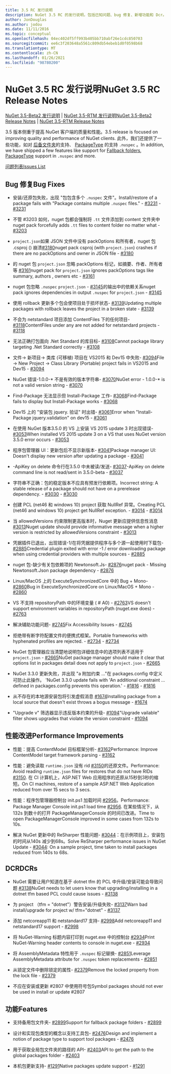 ```yaml
---
title: 3.5 RC 发行说明
description: NuGet 3.5 RC 的发行说明，包括已知问题、bug 修复、新增功能和 Dcr。
author: JonDouglas
ms.author: jodou
ms.date: 11/11/2016
ms.topic: conceptual
ms.openlocfilehash: 04ec402df5ff993b405bb710abf26e1cdc850703
ms.sourcegitcommit: ee6c3f203648a5561c809db54ebeb1d0f0598b68
ms.translationtype: MT
ms.contentlocale: zh-CN
ms.lasthandoff: 01/26/2021
ms.locfileid: "98780200"
---
```

# <a name="nuget-35-rc-release-notes"></a><span data-ttu-id="d9f72-103">NuGet 3.5 RC 发行说明</span><span class="sxs-lookup"><span data-stu-id="d9f72-103">NuGet 3.5 RC Release Notes</span></span>

<span data-ttu-id="d9f72-104">[NuGet 3.5-Beta2 发行说明](../release-notes/nuget-3.5-Beta2.md)  | [NuGet 3.5-RTM 发行说明](../release-notes/nuget-3.5-RTM.md)</span><span class="sxs-lookup"><span data-stu-id="d9f72-104">[NuGet 3.5-Beta2 Release Notes](../release-notes/nuget-3.5-Beta2.md) | [NuGet 3.5-RTM Release Notes](../release-notes/nuget-3.5-RTM.md)</span></span>

<span data-ttu-id="d9f72-105">3.5 版本侧重于提高 NuGet 客户端的质量和性能。</span><span class="sxs-lookup"><span data-stu-id="d9f72-105">3.5 release is focused on improving quality and performance of NuGet clients.</span></span> <span data-ttu-id="d9f72-106">此外，我们还提供了一些功能，如对 [后备文件夹](https://github.com/NuGet/Home/issues/2899)的支持、 [PackageType](https://github.com/NuGet/Home/issues/2476) 的支持 `.nuspec` 。</span><span class="sxs-lookup"><span data-stu-id="d9f72-106">In addition, we have shipped a few features like support for [Fallback folders](https://github.com/NuGet/Home/issues/2899), [PackageType](https://github.com/NuGet/Home/issues/2476) support in `.nuspec` and more.</span></span>

[<span data-ttu-id="d9f72-107">问题列表</span><span class="sxs-lookup"><span data-stu-id="d9f72-107">Issues List</span></span>](https://github.com/NuGet/Home/issues?q=is%3Aissue+is%3Aclosed+milestone%3A%223.5%20RC")

## <a name="bug-fixes"></a><span data-ttu-id="d9f72-108">Bug 修复</span><span class="sxs-lookup"><span data-stu-id="d9f72-108">Bug Fixes</span></span>

* <span data-ttu-id="d9f72-109">安装/还原包失败，出现 "包包含多个 `.nuspec` 文件"。</span><span class="sxs-lookup"><span data-stu-id="d9f72-109">Install/restore of a package fails with "Package contains multiple `.nuspec` files."</span></span><span data-ttu-id="d9f72-110"> - [#3231](https://github.com/NuGet/Home/issues/3231)</span><span class="sxs-lookup"><span data-stu-id="d9f72-110"> - [#3231](https://github.com/NuGet/Home/issues/3231)</span></span>

* <span data-ttu-id="d9f72-111">不管 #3203 如何，nuget 包都会强制将 `.tt` 文件添加到[](https://github.com/NuGet/Home/issues/3203) content 文件夹中</span><span class="sxs-lookup"><span data-stu-id="d9f72-111">nuget pack forcefully adds `.tt` files to content folder no matter what - [#3203](https://github.com/NuGet/Home/issues/3203)</span></span>

* <span data-ttu-id="d9f72-112">`project.json`如果 JSON 文件中没有 packOptions 和所有者，nuget 包 .csproj () 崩溃[#3180](https://github.com/NuGet/Home/issues/3180)</span><span class="sxs-lookup"><span data-stu-id="d9f72-112">nuget pack csproj (with `project.json`) crashes if there are no packOptions and owner in JSON file - [#3180](https://github.com/NuGet/Home/issues/3180)</span></span>

* <span data-ttu-id="d9f72-113">的 nuget 包 `project.json` 忽略 packOptions 标记，如摘要、作者、所有者等 [#3161](https://github.com/NuGet/Home/issues/3161)</span><span class="sxs-lookup"><span data-stu-id="d9f72-113">nuget pack for `project.json` ignores packOptions tags like summary, authors , owners etc - [#3161](https://github.com/NuGet/Home/issues/3161)</span></span>

* <span data-ttu-id="d9f72-114">nuget 包忽略 `.nuspec` `project.json`  -  [#3145](https://github.com/NuGet/Home/issues/3145)的输出中的依赖关系</span><span class="sxs-lookup"><span data-stu-id="d9f72-114">nuget pack ignores dependencies in output `.nuspec` for `project.json` - [#3145](https://github.com/NuGet/Home/issues/3145)</span></span>

* <span data-ttu-id="d9f72-115">使用 rollback 更新多个包会使项目处于损坏状态- [#3139](https://github.com/NuGet/Home/issues/3139)</span><span class="sxs-lookup"><span data-stu-id="d9f72-115">Updating multiple packages with rollback leaves the project in a broken state - [#3139](https://github.com/NuGet/Home/issues/3139)</span></span>

* <span data-ttu-id="d9f72-116">不会为 netstandard 项目添加 ContentFiles 下的任何项目- [#3118](https://github.com/NuGet/Home/issues/3118)</span><span class="sxs-lookup"><span data-stu-id="d9f72-116">ContentFiles under any are not added for netstandard projects - [#3118](https://github.com/NuGet/Home/issues/3118)</span></span>

* <span data-ttu-id="d9f72-117">无法正确打包面向 .Net Standard 的库目标- [#3108](https://github.com/NuGet/Home/issues/3108)</span><span class="sxs-lookup"><span data-stu-id="d9f72-117">Cannot package library targeting .Net Standard correctly - [#3108](https://github.com/NuGet/Home/issues/3108)</span></span>

* <span data-ttu-id="d9f72-118">文件-> 新项目-> 类库 (可移植) 项目在 VS2015 和 Dev15 中失败- [#3094](https://github.com/NuGet/Home/issues/3094)</span><span class="sxs-lookup"><span data-stu-id="d9f72-118">File -> New Project -> Class Library (Portable) project fails in VS2015 and Dev15 - [#3094](https://github.com/NuGet/Home/issues/3094)</span></span>

* <span data-ttu-id="d9f72-119">NuGet 错误-1.0.0-\* 不是有效的版本字符串- [#3070](https://github.com/NuGet/Home/issues/3070)</span><span class="sxs-lookup"><span data-stu-id="d9f72-119">NuGet error - 1.0.0-\* is not a valid version string - [#3070](https://github.com/NuGet/Home/issues/3070)</span></span>

* <span data-ttu-id="d9f72-120">Find-Package 无法显示但 Install-Package 工作- [#3068](https://github.com/NuGet/Home/issues/3068)</span><span class="sxs-lookup"><span data-stu-id="d9f72-120">Find-Package fails to display but Install-Package works - [#3068](https://github.com/NuGet/Home/issues/3068)</span></span>

* <span data-ttu-id="d9f72-121">Dev15 上的 "安装包 jquery. 验证" 时出错- [#3061](https://github.com/NuGet/Home/issues/3061)</span><span class="sxs-lookup"><span data-stu-id="d9f72-121">Error when "Install-Package jquery.validation" on dev15 - [#3061](https://github.com/NuGet/Home/issues/3061)</span></span>

* <span data-ttu-id="d9f72-122">在使用 NuGet 版本3.5.0 的 VS 上安装 VS 2015 update 3 时出现错误- [#3053](https://github.com/NuGet/Home/issues/3053)</span><span class="sxs-lookup"><span data-stu-id="d9f72-122">When installed VS 2015 update 3 on a VS that uses NuGet version 3.5.0 error occurs - [#3053](https://github.com/NuGet/Home/issues/3053)</span></span>

* <span data-ttu-id="d9f72-123">程序包管理器 UI：更新包后不显示新版本- [#3041](https://github.com/NuGet/Home/issues/3041)</span><span class="sxs-lookup"><span data-stu-id="d9f72-123">Package manager UI: Doesn't display new version after updating a package - [#3041](https://github.com/NuGet/Home/issues/3041)</span></span>

* <span data-ttu-id="d9f72-124">-ApiKey on delete 命令行在3.5.0 中未被读/发送- [#3037](https://github.com/NuGet/Home/issues/3037)</span><span class="sxs-lookup"><span data-stu-id="d9f72-124">-ApiKey on delete command line is not read/sent in 3.5.0-beta - [#3037](https://github.com/NuGet/Home/issues/3037)</span></span>

* <span data-ttu-id="d9f72-125">字符串不正确：包的稳定版本不应具有预发行依赖项。</span><span class="sxs-lookup"><span data-stu-id="d9f72-125">Incorrect string: A stable release of a package should not have on a prerelease dependency.</span></span><span data-ttu-id="d9f72-126"> - [#3030](https://github.com/NuGet/Home/issues/3030)</span><span class="sxs-lookup"><span data-stu-id="d9f72-126"> - [#3030](https://github.com/NuGet/Home/issues/3030)</span></span>

* <span data-ttu-id="d9f72-127">创建 PCL (net46 和 windows 10) project 获取 NullRef 异常。</span><span class="sxs-lookup"><span data-stu-id="d9f72-127">Creating PCL (net46 and windows 10) project get NullRef exception.</span></span><span data-ttu-id="d9f72-128"> - [#3014](https://github.com/NuGet/Home/issues/3014)</span><span class="sxs-lookup"><span data-stu-id="d9f72-128"> - [#3014](https://github.com/NuGet/Home/issues/3014)</span></span>

* <span data-ttu-id="d9f72-129">当 allowedVersions 约束限制更高版本时，Nuget 更新应提供信息性消息 [#3013](https://github.com/NuGet/Home/issues/3013)</span><span class="sxs-lookup"><span data-stu-id="d9f72-129">Nuget update should provide informative message when a higher version is restricted by allowedVersions constraint - [#3013](https://github.com/NuGet/Home/issues/3013)</span></span>

* <span data-ttu-id="d9f72-130">凭据插件已退出，出现错误-1/在将凭据提供程序与多个源一起使用时下载包- [#2885](https://github.com/NuGet/Home/issues/2885)</span><span class="sxs-lookup"><span data-stu-id="d9f72-130">Credential plugin exited with error -1 / error downloading package when using credential providers with multiple sources - [#2885](https://github.com/NuGet/Home/issues/2885)</span></span>

* <span data-ttu-id="d9f72-131">nuget 包-缺少有关包依赖项的 Newtonsoft.Js- [#2876](https://github.com/NuGet/Home/issues/2876)</span><span class="sxs-lookup"><span data-stu-id="d9f72-131">nuget pack - Missing Newtonsoft.Json package dependency - [#2876](https://github.com/NuGet/Home/issues/2876)</span></span>

* <span data-ttu-id="d9f72-132">Linux/MacOS 上的 ExecuteSynchronizedCore 中的 Bug + Mono- [#2860](https://github.com/NuGet/Home/issues/2860)</span><span class="sxs-lookup"><span data-stu-id="d9f72-132">Bug in ExecuteSynchronizedCore on Linux/MacOS + Mono - [#2860](https://github.com/NuGet/Home/issues/2860)</span></span>

* <span data-ttu-id="d9f72-133">VS 不支持 repositoryPath 中的环境变量 ( # A0) - [#2763](https://github.com/NuGet/Home/issues/2763)</span><span class="sxs-lookup"><span data-stu-id="d9f72-133">VS doesn't support environment variables in repositoryPath (nuget.exe does) - [#2763](https://github.com/NuGet/Home/issues/2763)</span></span>

* <span data-ttu-id="d9f72-134">解决辅助功能问题- [#2745](https://github.com/NuGet/Home/issues/2745)</span><span class="sxs-lookup"><span data-stu-id="d9f72-134">Fix Accessibility Issues - [#2745](https://github.com/NuGet/Home/issues/2745)</span></span>

* <span data-ttu-id="d9f72-135">拒绝带有断字符配置文件的便携式框架。</span><span class="sxs-lookup"><span data-stu-id="d9f72-135">Portable frameworks with hyphenated profiles are rejected.</span></span><span data-ttu-id="d9f72-136"> - [#2734](https://github.com/NuGet/Home/issues/2734)</span><span class="sxs-lookup"><span data-stu-id="d9f72-136"> - [#2734](https://github.com/NuGet/Home/issues/2734)</span></span>

* <span data-ttu-id="d9f72-137">NuGet 包管理器应当清楚地说明包详细信息中的选项列表不适用于 `project.json`  -  [#2665](https://github.com/NuGet/Home/issues/2665)</span><span class="sxs-lookup"><span data-stu-id="d9f72-137">NuGet package manager should make it clear that options list in packages detail does not apply to `project.json` - [#2665](https://github.com/NuGet/Home/issues/2665)</span></span>

* <span data-ttu-id="d9f72-138">NuGet 3.3.0 更新失败，并出现 "a 附加约束 ..."在 packages.config 中定义可防止此操作。 '</span><span class="sxs-lookup"><span data-stu-id="d9f72-138">NuGet 3.3.0 update fails with 'An additional constraint ... defined in packages.config prevents this operation.'</span></span><span data-ttu-id="d9f72-139"> - [#1816](https://github.com/NuGet/Home/issues/1816)</span><span class="sxs-lookup"><span data-stu-id="d9f72-139"> - [#1816](https://github.com/NuGet/Home/issues/1816)</span></span>

* <span data-ttu-id="d9f72-140">从不存在的本地源安装包将引发虚假消息 [#1674](https://github.com/NuGet/Home/issues/1674)</span><span class="sxs-lookup"><span data-stu-id="d9f72-140">Installing package from a local source that doesn't exist throws a bogus message - [#1674](https://github.com/NuGet/Home/issues/1674)</span></span>

* <span data-ttu-id="d9f72-141">"Upgrade v" 筛选器显示违反版本约束的升级- [#1094](https://github.com/NuGet/Home/issues/1094)</span><span class="sxs-lookup"><span data-stu-id="d9f72-141">"Upgrade vailable" filter shows upgrades that violate the version constraint - [#1094](https://github.com/NuGet/Home/issues/1094)</span></span>

## <a name="performance-improvements"></a><span data-ttu-id="d9f72-142">性能改进</span><span class="sxs-lookup"><span data-stu-id="d9f72-142">Performance Improvements</span></span>

* <span data-ttu-id="d9f72-143">性能：提高 ContentModel 目标框架分析- [#3162](https://github.com/NuGet/Home/issues/3162)</span><span class="sxs-lookup"><span data-stu-id="d9f72-143">Performance: Improve ContentModel target framework parsing - [#3162](https://github.com/NuGet/Home/issues/3162)</span></span>

* <span data-ttu-id="d9f72-144">性能：避免读取 `runtime.json` 没有 rid [#3150](https://github.com/NuGet/Home/issues/3150)的还原文件。</span><span class="sxs-lookup"><span data-stu-id="d9f72-144">Performance: Avoid reading `runtime.json` files for restores that do not have RIDs [#3150](https://github.com/NuGet/Home/issues/3150).</span></span> <span data-ttu-id="d9f72-145">在 CI 计算机上，ASP.NET Web 应用程序的还原从15秒到3秒的缩短。</span><span class="sxs-lookup"><span data-stu-id="d9f72-145">On CI machines, restore of a sample ASP.NET Web Application reduced from over 15 secs to 3 secs.</span></span>

* <span data-ttu-id="d9f72-146">性能：程序包管理器控制台 init.ps1 加载时间 [#2956](https://github.com/NuGet/Home/issues/2956)。</span><span class="sxs-lookup"><span data-stu-id="d9f72-146">Performance: Package Manager Console init.ps1 load time [#2956](https://github.com/NuGet/Home/issues/2956).</span></span> <span data-ttu-id="d9f72-147">在某些情况下，从132s 到数十的打开 PackageManagerConsole 的时间已改进。</span><span class="sxs-lookup"><span data-stu-id="d9f72-147">Time to open PackageManagerConsole improved in some cases from 132s to 10s.</span></span>

* <span data-ttu-id="d9f72-148">解决 NuGet 更新中的 ReSharper 性能问题- [#3044](https://github.com/NuGet/Home/issues/3044)：在示例项目上，安装包的时间从140s 减少到68s。</span><span class="sxs-lookup"><span data-stu-id="d9f72-148">Solve ReSharper performance issues in NuGet Update - [#3044](https://github.com/NuGet/Home/issues/3044): On a sample project, time taken to install packages reduced from 140s to 68s.</span></span>

## <a name="dcrs"></a><span data-ttu-id="d9f72-149">DCR</span><span class="sxs-lookup"><span data-stu-id="d9f72-149">DCRs</span></span>

* <span data-ttu-id="d9f72-150">NuGet 需要让用户知道在基于 dotnet tfm 的 PCL 中升级/安装可能会导致问题 [#3138](https://github.com/NuGet/Home/issues/3138)</span><span class="sxs-lookup"><span data-stu-id="d9f72-150">NuGet needs to let users know that upgrading/installing in a dotnet tfm based PCL could cause issues - [#3138](https://github.com/NuGet/Home/issues/3138)</span></span>

* <span data-ttu-id="d9f72-151">为 project （tfm = "dotnet"）警告安装/升级失败- [#3137](https://github.com/NuGet/Home/issues/3137)</span><span class="sxs-lookup"><span data-stu-id="d9f72-151">Warn bad install/upgrade for project w/ tfm="dotnet" - [#3137](https://github.com/NuGet/Home/issues/3137)</span></span>

* <span data-ttu-id="d9f72-152">添加 netcoreapp11 和 netstandard17 支持- [#2998](https://github.com/NuGet/Home/issues/2998)</span><span class="sxs-lookup"><span data-stu-id="d9f72-152">Add netcoreapp11 and netstandard17 support - [#2998](https://github.com/NuGet/Home/issues/2998)</span></span>

* <span data-ttu-id="d9f72-153">将 NuGet-Warning 标题内容打印到 nuget.exe 中的控制台 [#2934](https://github.com/NuGet/Home/issues/2934)</span><span class="sxs-lookup"><span data-stu-id="d9f72-153">Print NuGet-Warning header contents to console in nuget.exe - [#2934](https://github.com/NuGet/Home/issues/2934)</span></span>

* <span data-ttu-id="d9f72-154">将 AssemblyMetadata 特性用于 `.nuspec` 标记替换- [#2851](https://github.com/NuGet/Home/issues/2851)</span><span class="sxs-lookup"><span data-stu-id="d9f72-154">Leverage AssemblyMetadata attribute for `.nuspec` token replacements - [#2851](https://github.com/NuGet/Home/issues/2851)</span></span>

* <span data-ttu-id="d9f72-155">从锁定文件中删除锁定的属性- [#2379](https://github.com/NuGet/Home/issues/2379)</span><span class="sxs-lookup"><span data-stu-id="d9f72-155">Remove the locked property from the lock file - [#2379](https://github.com/NuGet/Home/issues/2379)</span></span>

* <span data-ttu-id="d9f72-156">不应在安装或更新 #2807 中使用符号包</span><span class="sxs-lookup"><span data-stu-id="d9f72-156">Symbol packages should not ever be used in install or update #2807</span></span>

## <a name="features"></a><span data-ttu-id="d9f72-157">功能</span><span class="sxs-lookup"><span data-stu-id="d9f72-157">Features</span></span>

* <span data-ttu-id="d9f72-158">支持备用包文件夹- [#2899](https://github.com/NuGet/Home/issues/2899)</span><span class="sxs-lookup"><span data-stu-id="d9f72-158">Support for fallback package folders - [#2899](https://github.com/NuGet/Home/issues/2899)</span></span>

* <span data-ttu-id="d9f72-159">设计和实现包类型的概念以支持工具包- [#2476](https://github.com/NuGet/Home/issues/2476)</span><span class="sxs-lookup"><span data-stu-id="d9f72-159">Design and implement a notion of package type to support tool packages - [#2476](https://github.com/NuGet/Home/issues/2476)</span></span>

* <span data-ttu-id="d9f72-160">用于获取全局包文件夹的路径的 API- [#2403](https://github.com/NuGet/Home/issues/2403)</span><span class="sxs-lookup"><span data-stu-id="d9f72-160">API to get the path to the global packages folder - [#2403](https://github.com/NuGet/Home/issues/2403)</span></span>

* <span data-ttu-id="d9f72-161">本机包更新支持- [#1291](https://github.com/NuGet/Home/issues/1291)</span><span class="sxs-lookup"><span data-stu-id="d9f72-161">Native packages update support - [#1291](https://github.com/NuGet/Home/issues/1291)</span></span>
